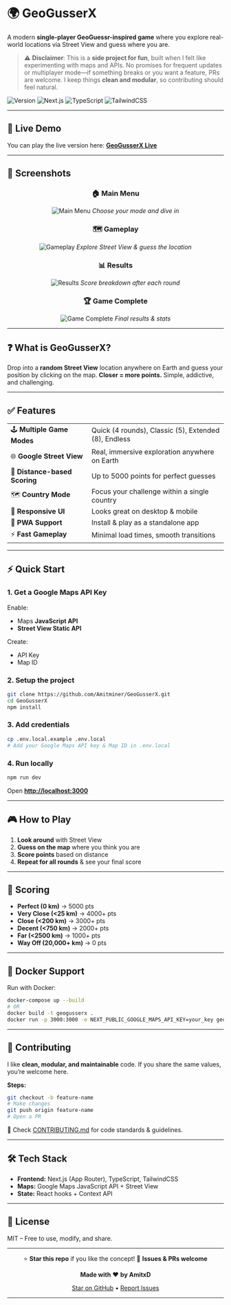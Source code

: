 # 🌍 **GeoGusserX**

A modern **single-player GeoGuessr-inspired game** where you explore real-world locations via Street View and guess where you are.

> ⚠ **Disclaimer**: This is a **side project for fun**, built when I felt like experimenting with maps and APIs. No promises for frequent updates or multiplayer mode—if something breaks or you want a feature, PRs are welcome. I keep things **clean and modular**, so contributing should feel natural.

![Version](https://img.shields.io/badge/version-0.0.7-blue)
![Next.js](https://img.shields.io/badge/Next.js-15-black)
![TypeScript](https://img.shields.io/badge/TypeScript-Strict-blue)
![TailwindCSS](https://img.shields.io/badge/TailwindCSS-Styled-green)

---

## 🔗 **Live Demo**

You can play the live version here: **[GeoGusserX Live](https://geogusserx.vercel.app)**

---

## 📸 **Screenshots**

<div align="center">

### 🏠 Main Menu

![Main Menu](./public/screenshots/main-menu.png)
*Choose your mode and dive in*

### 🗺️ Gameplay

![Gameplay](./public/screenshots/gameplay.png)
*Explore Street View & guess the location*

### 📊 Results

![Results](./public/screenshots/results.png)
*Score breakdown after each round*

### 🏆 Game Complete

![Game Complete](./public/screenshots/game-complete.png)
*Final results & stats*

</div>

---

## ❓ **What is GeoGusserX?**

Drop into a **random Street View** location anywhere on Earth and guess your position by clicking on the map. **Closer = more points.** Simple, addictive, and challenging.

---

## ✅ **Features**

|  |  |
|:--|:--|
| 🕹️ **Multiple Game Modes** | Quick (4 rounds), Classic (5), Extended (8), Endless |
| 🌐 **Google Street View** | Real, immersive exploration anywhere on Earth |
| 📏 **Distance-based Scoring** | Up to 5000 points for perfect guesses |
| 🗺️ **Country Mode** | Focus your challenge within a single country |
| 📱 **Responsive UI** | Looks great on desktop & mobile |
| 💾 **PWA Support** | Install & play as a standalone app |
| ⚡ **Fast Gameplay** | Minimal load times, smooth transitions |

---

## ⚡ **Quick Start**

### 1. **Get a Google Maps API Key**

Enable:

* Maps **JavaScript API**
* **Street View Static API**

Create:

* API Key
* Map ID

### 2. **Setup the project**

```bash
git clone https://github.com/Amitminer/GeoGusserX.git
cd GeoGusserX
npm install
```

### 3. **Add credentials**

```bash
cp .env.local.example .env.local
# Add your Google Maps API key & Map ID in .env.local
```

### 4. **Run locally**

```bash
npm run dev
```

Open **[http://localhost:3000](http://localhost:3000)**

---

## 🎮 **How to Play**

1. **Look around** with Street View
2. **Guess on the map** where you think you are
3. **Score points** based on distance
4. **Repeat for all rounds** & see your final score

---

## 📏 **Scoring**

* **Perfect (0 km)** → 5000 pts
* **Very Close (<25 km)** → 4000+ pts
* **Close (<200 km)** → 3000+ pts
* **Decent (<750 km)** → 2000+ pts
* **Far (<2500 km)** → 1000+ pts
* **Way Off (20,000+ km)** → 0 pts

---

## 🐳 **Docker Support**

Run with Docker:

```bash
docker-compose up --build
# OR
docker build -t geogusserx .
docker run -p 3000:3000 -e NEXT_PUBLIC_GOOGLE_MAPS_API_KEY=your_key geogusserx
```

---

## 🤝 **Contributing**

I like **clean, modular, and maintainable** code. If you share the same values, you’re welcome here.

**Steps:**

```bash
git checkout -b feature-name
# Make changes
git push origin feature-name
# Open a PR
```

📜 Check [CONTRIBUTING.md](CONTRIBUTING.md) for code standards & guidelines.

---

## 🛠 **Tech Stack**

* **Frontend:** Next.js (App Router), TypeScript, TailwindCSS
* **Maps:** Google Maps JavaScript API + Street View
* **State:** React hooks + Context API

---

## 📜 **License**

MIT – Free to use, modify, and share.

---

<div align="center">

⭐ **Star this repo** if you like the concept!
🐞 **Issues & PRs welcome**

**Made with** ❤️ **by AmitxD**

[Star on GitHub](https://github.com/Amitminer/GeoGusserX) • [Report Issues](https://github.com/Amitminer/GeoGusserX/issues)

</div>

---
